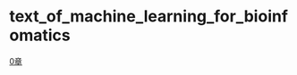 # text_of_machine_learning_for_bioinfomatics

<a href="https://nishizawakazuhiro.github.io/text_of_machine_learning_for_bioinfomatics/0_data_prep_and_visualization.html">0章</a>
